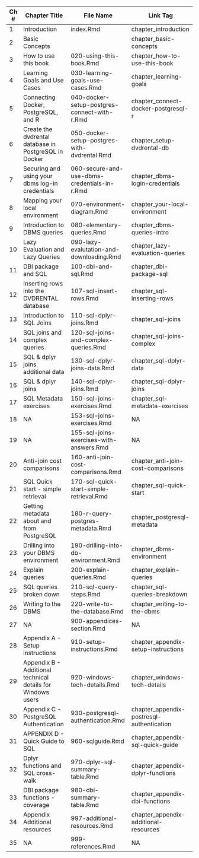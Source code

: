 |Ch # | Chapter Title | File Name | Link Tag|
|----|---------------------|---------------------|---------|
|1|Introduction|index.Rmd|chapter_introduction|
|2|Basic Concepts||chapter_basic-concepts|
|3|How to use this book |020-using-this-book.Rmd|chapter_how-to-use-this-book|
|4|Learning Goals and Use Cases |030-learning-goals-use-cases.Rmd|chapter_learning-goals|
|5|Connecting Docker, PostgreSQL, and R |040-docker-setup-postgres-connect-with-r.Rmd|chapter_connect-docker-postgresql-r|
|6|Create the dvdrental database in PostgreSQL in Docker |050-docker-setup-postgres-with-dvdrental.Rmd|chapter_setup-dvdrental-db|
|7|Securing and using your dbms log-in credentials |060-secure-and-use-dbms-credentials-in-r.Rmd|chapter_dbms-login-credentials|
|8|Mapping your local environment |070-environment-diagram.Rmd|chapter_your-local-environment|
|9|Introduction to DBMS queries |080-elementary-queries.Rmd|chapter_dbms-queries-intro|
|10|Lazy Evaluation and Lazy Queries |090-lazy-evalutation-and-downloading.Rmd|chapter_lazy-evaluation-queries|
|11|DBI package and SQL |100-dbi-and-sql.Rmd|chapter_dbi-package-sql|
|12|Inserting rows into the DVDRENTAL database |107-sql-insert-rows.Rmd|chapter_sql-inserting-rows|
|13|Introduction to SQL Joins |110-sql-dplyr-joins.Rmd|chapter_sql-joins|
|14|SQL joins and complex queries |120-sql-joins-and-complex-queries.Rmd|chapter_sql-joins-complex|
|15|SQL & dplyr joins additional data |130-sql-dplyr-joins-data.Rmd|chapter_sql-dplyr-data|
|16|SQL & dplyr joins |140-sql-dplyr-joins.Rmd|chapter_sql-dplyr-joins|
|17|SQL Metadata exercises |150-sql-joins-exercises.Rmd|chapter_sql-metadata-exercises|
|18|NA|153-sql-joins-exercises.Rmd|NA|
|19|NA|155-sql-joins-exercises-with-answers.Rmd|NA|
|20|Anti-join cost comparisons |160-anti-join-cost-comparisons.Rmd|chapter_anti-join-cost-comparisons|
|21|SQL Quick start - simple retrieval |170-sql-quick-start-simple-retrieval.Rmd|chapter_sql-quick-start|
|22|Getting metadata about and from PostgreSQL |180-r-query-postgres-metadata.Rmd|chapter_postgresql-metadata|
|23|Drilling into your DBMS environment |190-drilling-into-db-environment.Rmd|chapter_dbms-environment|
|24|Explain queries |200-explain-queries.Rmd|chapter_explain-queries|
|25|SQL queries broken down |210-sql-query-steps.Rmd|chapter_sql-queries-breakdown|
|26|Writing to the DBMS |220-write-to-the-database.Rmd|chapter_writing-to-the-dbms|
|27|NA|900-appendices-section.Rmd|NA|
|28|Appendix A - Setup instructions|910-setup-instructions.Rmd|chapter_appendix-setup-instructions|
|29|Appendix B - Additional technical details for Windows users |920-windows-tech-details.Rmd|chapter_windows-tech-details|
|30|Appendix C - PostgreSQL Authentication |930-postgresql-authentication.Rmd|chapter_appendix-postresql-authentication|
|31|APPENDIX D - Quick Guide to SQL |960-sqlguide.Rmd|chapter_appendix-sql-quick-guide|
|32|Dplyr functions and SQL cross-walk |970-dplyr-sql-summary-table.Rmd|chapter_appendix-dplyr-functions|
|33|DBI package functions - coverage |980-dbi-summary-table.Rmd|chapter_appendix-dbi-functions|
|34|Appendix Additional resources |997-additional-resources.Rmd|chapter_appendix-additional-resources|
|35|NA|999-references.Rmd|NA|
